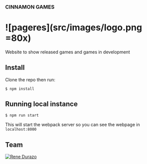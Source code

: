 ### CINNAMON GAMES

# ![pageres](src/images/logo.png =80x)

Website to show released games and games in development


## Install

Clone the repo then run:

```
$ npm install 
```

## Running local instance

```
$ npm run start
```

This will start the webpack server so you can see the webpage in
`localhost:8000`



## Team

[![Rene Durazo](http://2.gravatar.com/userimage/114864761/97c5487828d08fb18543d9c47602c5ff)](https://github.com/raiot)